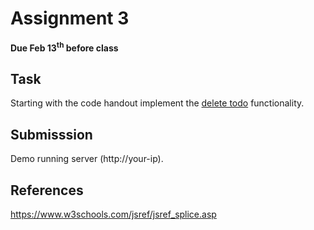 # Assignment 3

**Due Feb 13<sup>th</sup> before class**

## Task

Starting with the code handout implement the <u>delete todo</u>
functionality.

## Submisssion
Demo running server (http://your-ip).

## References

https://www.w3schools.com/jsref/jsref_splice.asp
